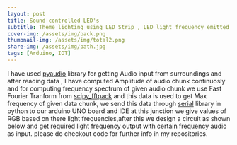 ```yaml
---
layout: post
title: Sound controlled LED's 
subtitle: Theme lighting using LED Strip , LED light frequency emitted equal to max frequency of sound in a given chunk.
cover-img: /assets/img/back.png
thumbnail-img: /assets/img/total2.png
share-img: /assets/img/path.jpg
tags: [Arduino, IOT]
---
```


I have used [pyaudio][1] library for getting Audio input from surroundings and after reading data , I have computed Amplitude of audio chunk continuosly and for computing frequency spectrum of given audio chunk we use Fast Fourier Tranform from [scipy_fftpack][2] and this data is used to get Max frequency of given data chunk, we send this data through [serial][3] library in python to our arduino UNO board and IDE at this junction we give values of RGB based on there light frequencies,after this we design a circuit as shown below and get required light frequency output with certain frequency audio as input.
please do checkout code for further info in my repositories.

[1]:https://pypi.org/project/PyAudio/  "pyaudio"
[2]:https://docs.scipy.org/doc/scipy/reference/generated/scipy.fftpack.fft.html  "scipy_fftpack"
[3]:https://pyserial.readthedocs.io/en/latest/pyserial.html "serial"
